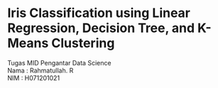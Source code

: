 # Iris Classification using Linear Regression, Decision Tree, and K-Means Clustering
Tugas MID Pengantar Data Science<br>
Nama : Rahmatullah. R<br>
NIM : H071201021
